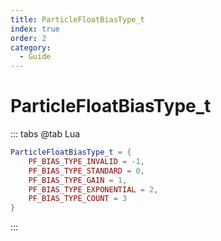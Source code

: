 ```yaml
---
title: ParticleFloatBiasType_t
index: true
order: 2
category:
  - Guide
---
```


# ParticleFloatBiasType_t
::: tabs
@tab Lua
```lua
ParticleFloatBiasType_t = {
    PF_BIAS_TYPE_INVALID = -1,
    PF_BIAS_TYPE_STANDARD = 0,
    PF_BIAS_TYPE_GAIN = 1,
    PF_BIAS_TYPE_EXPONENTIAL = 2,
    PF_BIAS_TYPE_COUNT = 3
}
```
:::
